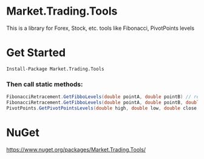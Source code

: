 # Market.Trading.Tools
This is a library for Forex, Stock, etc. tools like Fibonacci, PivotPoints levels

# Get Started

```nuget
Install-Package Market.Trading.Tools
```

### Then call static methods:
```C#
FibonacciRetracement.GetFibboLevels(double pointA, double pointB) // return Retracement and Extension Levels Object
FibonacciRetracement.GetFibboLevels(double pointA, double pointB, double fibonacciLevel) // return Retracement or Extension Level price
PivotPoints.GetPivotPointsLevels(double high, double low, double close, PivotPointsType type = PivotPointsType.ClassicOrStandard)// return Pivot Points Levels Object
```
# NuGet
https://www.nuget.org/packages/Market.Trading.Tools/
